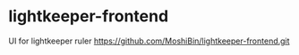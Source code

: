 # lightkeeper-frontend

UI for lightkeeper ruler
https://github.com/MoshiBin/lightkeeper-frontend.git
